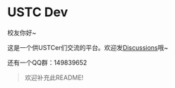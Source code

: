 # USTC Dev

校友你好~

这是一个供USTCer们交流的平台。欢迎发[Discussions](https://github.com/USTCdev/.github/discussions)哦~

还有一个QQ群：149839652

> 欢迎补充此README!
